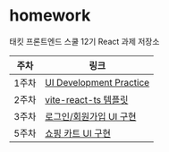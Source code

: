 # homework

태킷 프론트엔드 스쿨 12기 React 과제 저장소

| 주차  | 링크                                     |
| ----- | ---------------------------------------- |
| 1주차 | [UI Development Practice](./md/week1.md) |
| 2주차 | [vite-react-ts 템플릿]()                 |
| 3주차 | [로그인/회원가입 UI 구현]()              |
| 5주차 | [쇼핑 카트 UI 구현]()                    |
